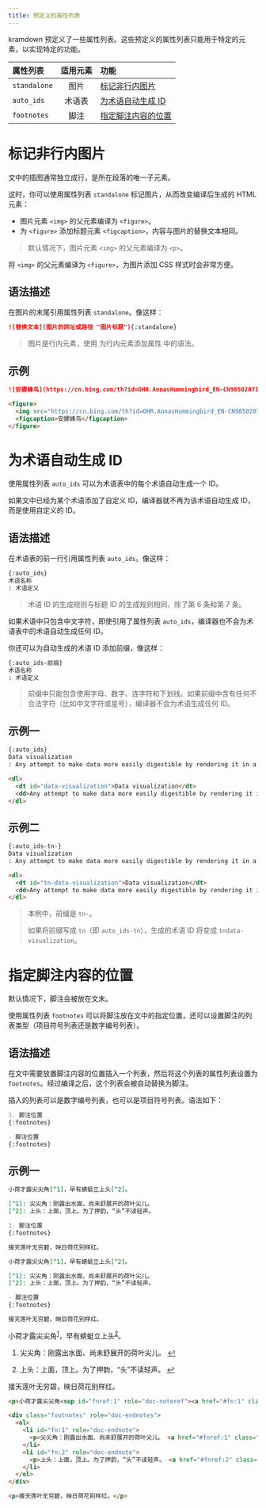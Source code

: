 ```yaml
---
title: 预定义的属性列表
---
```


kramdown 预定义了一些属性列表。这些预定义的属性列表只能用于特定的元素，以实现特定的功能。

|  属性列表  |  适用元素  |  功能  |
|:---|:--:|:---|
|  `standalone`  |  图片  |  [标记非行内图片](#标记非行内图片)  |
|  `auto_ids`  |  术语表  |  [为术语自动生成 ID](#为术语自动生成-id)  |
|  `footnotes`  |  脚注  |  [指定脚注内容的位置](#指定脚注内容的位置)  |


# 标记非行内图片

文中的插图通常独立成行，是所在段落的唯一子元素。

这时，你可以使用属性列表 `standalone` 标记图片，从而改变编译后生成的 HTML 元素：
- 图片元素 `<img>` 的父元素编译为 `<figure>`。
- 为 `<figure>` 添加标题元素 `<figcaption>`，内容与图片的替换文本相同。

> 默认情况下，图片元素 `<img>` 的父元素编译为 `<p>`。

将 `<img>` 的父元素编译为 `<figure>`，为图片添加 CSS 样式时会非常方便。

## 语法描述

在图片的末尾引用属性列表 `standalone`。像这样：

```markdown
![替换文本](图片的网址或路径 "图片标题"){:standalone}
```

> 图片是行内元素，使用 为行内元素添加属性 中的语法。

## 示例

```markdown
![安娜蜂鸟](https://cn.bing.com/th?id=OHR.AnnasHummingbird_EN-CN9850207192_1920x1080.jpg&w=720){:standalone}
```

```html
<figure>
  <img src="https://cn.bing.com/th?id=OHR.AnnasHummingbird_EN-CN9850207192_1920x1080.jpg&amp;w=720" alt="安娜蜂鸟" />
  <figcaption>安娜蜂鸟</figcaption>
</figure>
```

# 为术语自动生成 ID

使用属性列表 `auto_ids` 可以为术语表中的每个术语自动生成一个 ID。

如果文中已经为某个术语添加了自定义 ID，编译器就不再为该术语自动生成 ID，而是使用自定义的 ID。

## 语法描述

在术语表的前一行引用属性列表 `auto_ids`。像这样：

```markdown
{:auto_ids}
术语名称
: 术语定义
```

> 术语 ID 的生成规则与标题 ID 的生成规则相同，除了第 6 条和第 7 条。

如果术语中只包含中文字符，即使引用了属性列表 `auto_ids`，编译器也不会为术语表中的术语自动生成任何 ID。

你还可以为自动生成的术语 ID 添加前缀，像这样：

```markdown
{:auto_ids-前缀}
术语名称
: 术语定义
```

> 前缀中只能包含使用字母、数字、连字符和下划线。如果前缀中含有任何不合法字符（比如中文字符或星号），编译器不会为术语生成任何 ID。

## 示例一

```markdown
{:auto_ids}
Data visualization
: Any attempt to make data more easily digestible by rendering it in a visual context.
```

```html
<dl>
  <dt id="data-visualization">Data visualization</dt>
  <dd>Any attempt to make data more easily digestible by rendering it in a visual context.</dd>
</dl>
```

## 示例二

```markdown
{:auto_ids-tn-}
Data visualization
: Any attempt to make data more easily digestible by rendering it in a visual context.  
```

```html
<dl>
  <dt id="tn-data-visualization">Data visualization</dt>
  <dd>Any attempt to make data more easily digestible by rendering it in a visual context.</dd>
</dl>
```

> 本例中，前缀是 `tn-`。
>
> 如果将前缀写成 `tn`（即 `auto_ids-tn`），生成的术语 ID 将变成 `tndata-visualization`。

# 指定脚注内容的位置

默认情况下，脚注会被放在文末。

使用属性列表 `footnotes` 可以将脚注放在文中的指定位置，还可以设置脚注的列表类型（项目符号列表还是数字编号列表）。

## 语法描述

在文中需要放置脚注内容的位置插入一个列表，然后将这个列表的属性列表设置为 `footnotes`。经过编译之后，这个列表会被自动替换为脚注。

插入的列表可以是数字编号列表，也可以是项目符号列表。语法如下：

```markdown
1. 脚注位置
{:footnotes}
```

```markdown
- 脚注位置
{:footnotes}
```

## 示例一

```markdown
小荷才露尖尖角[^1]，早有蜻蜓立上头[^2]。

[^1]: 尖尖角：刚露出水面、尚未舒展开的荷叶尖儿。
[^2]: 上头：上面，顶上。为了押韵，“头”不读轻声。

1. 脚注位置
{:footnotes}

接天莲叶无穷碧，映日荷花别样红。
```

```markdown
小荷才露尖尖角[^1]，早有蜻蜓立上头[^2]。

[^1]: 尖尖角：刚露出水面、尚未舒展开的荷叶尖儿。
[^2]: 上头：上面，顶上。为了押韵，“头”不读轻声。

- 脚注位置
{:footnotes}

接天莲叶无穷碧，映日荷花别样红。
```

<div class='exmp'>
  <div class='exmp-container'>
    <p>小荷才露尖尖角<sup id="fnref:1" role="doc-noteref"><a href="#fn:1" class="footnote" rel="footnote">1</a></sup>，早有蜻蜓立上头<sup id="fnref:2" role="doc-noteref"><a href="#fn:2" class="footnote" rel="footnote">2</a></sup>。</p>
    <div class="footnotes" role="doc-endnotes">
      <ol>
        <li id="fn:1" role="doc-endnote">
          <p>尖尖角：刚露出水面、尚未舒展开的荷叶尖儿。 <a href="#fnref:1" class="reversefootnote" role="doc-backlink">&#8617;</a></p>
        </li>
        <li id="fn:2" role="doc-endnote">
          <p>上头：上面，顶上。为了押韵，“头”不读轻声。 <a href="#fnref:2" class="reversefootnote" role="doc-backlink">&#8617;</a></p>
        </li>
      </ol>
    </div>
    <p>接天莲叶无穷碧，映日荷花别样红。</p>
  </div>
</div>

```html
<p>小荷才露尖尖角<sup id="fnref:1" role="doc-noteref"><a href="#fn:1" class="footnote" rel="footnote">1</a></sup>，早有蜻蜓立上头<sup id="fnref:2" role="doc-noteref"><a href="#fn:2" class="footnote" rel="footnote">2</a></sup>。</p>

<div class="footnotes" role="doc-endnotes">
  <ol>
    <li id="fn:1" role="doc-endnote">
      <p>尖尖角：刚露出水面、尚未舒展开的荷叶尖儿。 <a href="#fnref:1" class="reversefootnote" role="doc-backlink">&#8617;</a></p>
    </li>
    <li id="fn:2" role="doc-endnote">
      <p>上头：上面，顶上。为了押韵，“头”不读轻声。 <a href="#fnref:2" class="reversefootnote" role="doc-backlink">&#8617;</a></p>
    </li>
  </ol>
</div>

<p>接天莲叶无穷碧，映日荷花别样红。</p>
```









